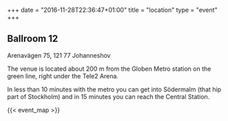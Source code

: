 +++
date = "2016-11-28T22:36:47+01:00"
title = "location"
type = "event"
+++

## Ballroom 12
Arenavägen 75, 121 77 Johanneshov

The venue is located about 200 m from the Globen Metro station on the green line, right under the Tele2 Arena.

In less than 10 minutes with the metro you can get into Södermalm (that hip part of Stockholm) and in 15 minutes you can reach the Central
Station.

{{< event_map >}}
